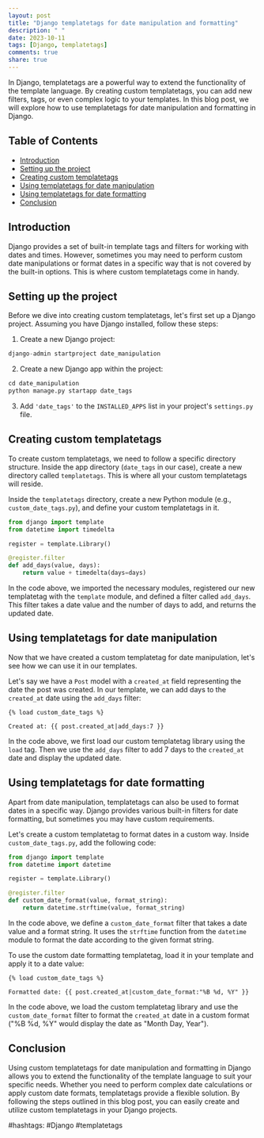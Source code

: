 ```yaml
---
layout: post
title: "Django templatetags for date manipulation and formatting"
description: " "
date: 2023-10-11
tags: [Django, templatetags]
comments: true
share: true
---
```


In Django, templatetags are a powerful way to extend the functionality of the template language. By creating custom templatetags, you can add new filters, tags, or even complex logic to your templates. In this blog post, we will explore how to use templatetags for date manipulation and formatting in Django.

## Table of Contents
- [Introduction](#introduction)
- [Setting up the project](#setting-up-the-project)
- [Creating custom templatetags](#creating-custom-templatetags)
- [Using templatetags for date manipulation](#using-templatetags-for-date-manipulation)
- [Using templatetags for date formatting](#using-templatetags-for-date-formatting)
- [Conclusion](#conclusion)

## Introduction
Django provides a set of built-in template tags and filters for working with dates and times. However, sometimes you may need to perform custom date manipulations or format dates in a specific way that is not covered by the built-in options. This is where custom templatetags come in handy.

## Setting up the project
Before we dive into creating custom templatetags, let's first set up a Django project. Assuming you have Django installed, follow these steps:

1. Create a new Django project:
```python
django-admin startproject date_manipulation
```

2. Create a new Django app within the project:
```python
cd date_manipulation
python manage.py startapp date_tags
```

3. Add `'date_tags'` to the `INSTALLED_APPS` list in your project's `settings.py` file.

## Creating custom templatetags
To create custom templatetags, we need to follow a specific directory structure. Inside the app directory (`date_tags` in our case), create a new directory called `templatetags`. This is where all your custom templatetags will reside.

Inside the `templatetags` directory, create a new Python module (e.g., `custom_date_tags.py`), and define your custom templatetags in it.

```python
from django import template
from datetime import timedelta

register = template.Library()

@register.filter
def add_days(value, days):
    return value + timedelta(days=days)
```

In the code above, we imported the necessary modules, registered our new templatetag with the `template` module, and defined a filter called `add_days`. This filter takes a date value and the number of days to add, and returns the updated date.

## Using templatetags for date manipulation
Now that we have created a custom templatetag for date manipulation, let's see how we can use it in our templates.

Let's say we have a `Post` model with a `created_at` field representing the date the post was created. In our template, we can add days to the `created_at` date using the `add_days` filter:

```django
{% load custom_date_tags %}

Created at: {{ post.created_at|add_days:7 }}
```

In the code above, we first load our custom templatetag library using the `load` tag. Then we use the `add_days` filter to add 7 days to the `created_at` date and display the updated date.

## Using templatetags for date formatting
Apart from date manipulation, templatetags can also be used to format dates in a specific way. Django provides various built-in filters for date formatting, but sometimes you may have custom requirements.

Let's create a custom templatetag to format dates in a custom way. Inside `custom_date_tags.py`, add the following code:

```python
from django import template
from datetime import datetime

register = template.Library()

@register.filter
def custom_date_format(value, format_string):
    return datetime.strftime(value, format_string)
```

In the code above, we define a `custom_date_format` filter that takes a date value and a format string. It uses the `strftime` function from the `datetime` module to format the date according to the given format string.

To use the custom date formatting templatetag, load it in your template and apply it to a date value:

```django
{% load custom_date_tags %}

Formatted date: {{ post.created_at|custom_date_format:"%B %d, %Y" }}
```

In the code above, we load the custom templatetag library and use the `custom_date_format` filter to format the `created_at` date in a custom format ("%B %d, %Y" would display the date as "Month Day, Year").

## Conclusion
Using custom templatetags for date manipulation and formatting in Django allows you to extend the functionality of the template language to suit your specific needs. Whether you need to perform complex date calculations or apply custom date formats, templatetags provide a flexible solution. By following the steps outlined in this blog post, you can easily create and utilize custom templatetags in your Django projects.

#hashtags: #Django #templatetags